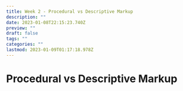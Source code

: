 ```yaml
---
title: Week 2 - Procedural vs Descriptive Markup
description: ""
date: 2023-01-08T22:15:23.740Z
preview: ""
draft: false
tags: ""
categories: ""
lastmod: 2023-01-09T01:17:18.978Z
---
```

# Procedural vs Descriptive Markup